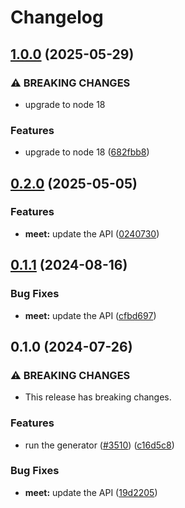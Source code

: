 # Changelog

## [1.0.0](https://github.com/googleapis/google-api-nodejs-client/compare/meet-v0.2.0...meet-v1.0.0) (2025-05-29)


### ⚠ BREAKING CHANGES

* upgrade to node 18

### Features

* upgrade to node 18 ([682fbb8](https://github.com/googleapis/google-api-nodejs-client/commit/682fbb869189ae92b3e9a194d37d0548af0c1f92))

## [0.2.0](https://github.com/googleapis/google-api-nodejs-client/compare/meet-v0.1.1...meet-v0.2.0) (2025-05-05)


### Features

* **meet:** update the API ([0240730](https://github.com/googleapis/google-api-nodejs-client/commit/0240730e88a2256c704b5ea83e14591514da84e4))

## [0.1.1](https://github.com/googleapis/google-api-nodejs-client/compare/meet-v0.1.0...meet-v0.1.1) (2024-08-16)


### Bug Fixes

* **meet:** update the API ([cfbd697](https://github.com/googleapis/google-api-nodejs-client/commit/cfbd697d7103021d164be3c00cbb5c6ba3373ffc))

## 0.1.0 (2024-07-26)


### ⚠ BREAKING CHANGES

* This release has breaking changes.

### Features

* run the generator ([#3510](https://github.com/googleapis/google-api-nodejs-client/issues/3510)) ([c16d5c8](https://github.com/googleapis/google-api-nodejs-client/commit/c16d5c87fb36b2aa38626fa4f8ff12d25a2385ad))


### Bug Fixes

* **meet:** update the API ([19d2205](https://github.com/googleapis/google-api-nodejs-client/commit/19d2205dcffbabb17ae43c624dfb010f8832f54b))
